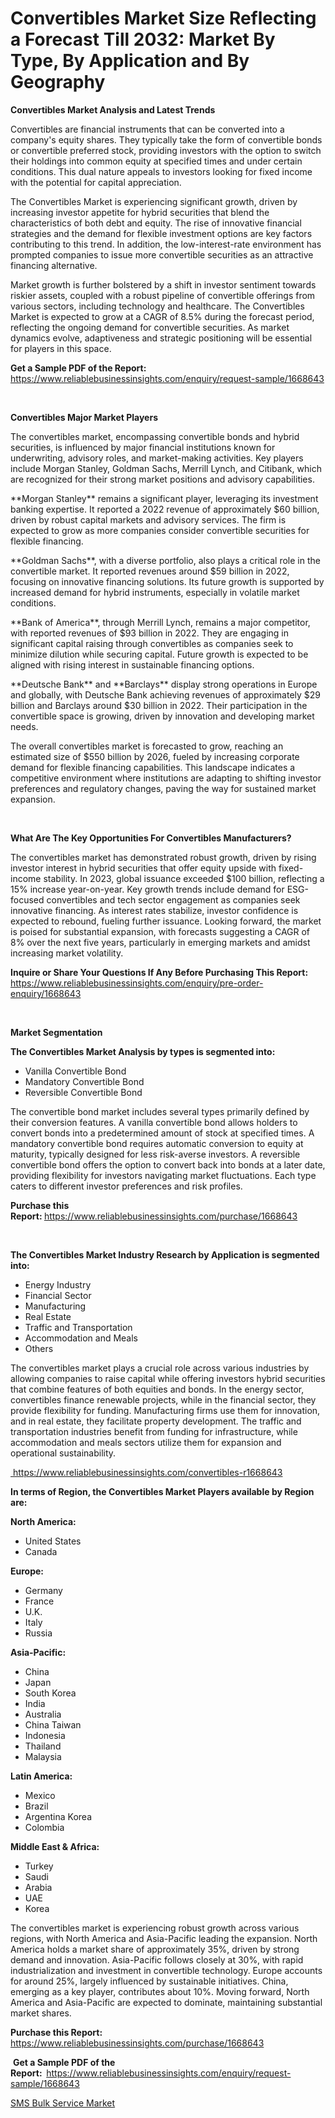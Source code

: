 <p><h1>Convertibles Market Size Reflecting a Forecast Till 2032: Market By Type, By Application and By Geography</h1></p><p><strong>Convertibles Market Analysis and Latest Trends</strong></p>
<p><p>Convertibles are financial instruments that can be converted into a company's equity shares. They typically take the form of convertible bonds or convertible preferred stock, providing investors with the option to switch their holdings into common equity at specified times and under certain conditions. This dual nature appeals to investors looking for fixed income with the potential for capital appreciation.</p><p>The Convertibles Market is experiencing significant growth, driven by increasing investor appetite for hybrid securities that blend the characteristics of both debt and equity. The rise of innovative financial strategies and the demand for flexible investment options are key factors contributing to this trend. In addition, the low-interest-rate environment has prompted companies to issue more convertible securities as an attractive financing alternative.</p><p>Market growth is further bolstered by a shift in investor sentiment towards riskier assets, coupled with a robust pipeline of convertible offerings from various sectors, including technology and healthcare. The Convertibles Market is expected to grow at a CAGR of 8.5% during the forecast period, reflecting the ongoing demand for convertible securities. As market dynamics evolve, adaptiveness and strategic positioning will be essential for players in this space.</p></p>
<p><strong>Get a Sample PDF of the Report:&nbsp;</strong> <a href="https://www.reliablebusinessinsights.com/enquiry/request-sample/1668643?utm_campaign=3148&utm_medium=2&utm_source=Github&utm_content=ia&utm_term=09032025&utm_id=convertibles">https://www.reliablebusinessinsights.com/enquiry/request-sample/1668643</a></p>
<p>&nbsp;</p>
<p><strong>Convertibles Major Market Players</strong></p>
<p><p>The convertibles market, encompassing convertible bonds and hybrid securities, is influenced by major financial institutions known for underwriting, advisory roles, and market-making activities. Key players include Morgan Stanley, Goldman Sachs, Merrill Lynch, and Citibank, which are recognized for their strong market positions and advisory capabilities.</p><p>**Morgan Stanley** remains a significant player, leveraging its investment banking expertise. It reported a 2022 revenue of approximately $60 billion, driven by robust capital markets and advisory services. The firm is expected to grow as more companies consider convertible securities for flexible financing.</p><p>**Goldman Sachs**, with a diverse portfolio, also plays a critical role in the convertible market. It reported revenues around $59 billion in 2022, focusing on innovative financing solutions. Its future growth is supported by increased demand for hybrid instruments, especially in volatile market conditions.</p><p>**Bank of America**, through Merrill Lynch, remains a major competitor, with reported revenues of $93 billion in 2022. They are engaging in significant capital raising through convertibles as companies seek to minimize dilution while securing capital. Future growth is expected to be aligned with rising interest in sustainable financing options.</p><p>**Deutsche Bank** and **Barclays** display strong operations in Europe and globally, with Deutsche Bank achieving revenues of approximately $29 billion and Barclays around $30 billion in 2022. Their participation in the convertible space is growing, driven by innovation and developing market needs.</p><p>The overall convertibles market is forecasted to grow, reaching an estimated size of $550 billion by 2026, fueled by increasing corporate demand for flexible financing capabilities. This landscape indicates a competitive environment where institutions are adapting to shifting investor preferences and regulatory changes, paving the way for sustained market expansion.</p></p>
<p>&nbsp;</p>
<p><strong>What Are The Key Opportunities For Convertibles Manufacturers?</strong></p>
<p><p>The convertibles market has demonstrated robust growth, driven by rising investor interest in hybrid securities that offer equity upside with fixed-income stability. In 2023, global issuance exceeded $100 billion, reflecting a 15% increase year-on-year. Key growth trends include demand for ESG-focused convertibles and tech sector engagement as companies seek innovative financing. As interest rates stabilize, investor confidence is expected to rebound, fueling further issuance. Looking forward, the market is poised for substantial expansion, with forecasts suggesting a CAGR of 8% over the next five years, particularly in emerging markets and amidst increasing market volatility.</p></p>
<p><strong>Inquire or Share Your Questions If Any Before Purchasing This Report:</strong> <a href="https://www.reliablebusinessinsights.com/enquiry/pre-order-enquiry/1668643?utm_campaign=3148&utm_medium=2&utm_source=Github&utm_content=ia&utm_term=09032025&utm_id=convertibles">https://www.reliablebusinessinsights.com/enquiry/pre-order-enquiry/1668643</a></p>
<p>&nbsp;</p>
<p><strong>Market Segmentation</strong></p>
<p><strong>The Convertibles Market Analysis by types is segmented into:</strong></p>
<p><ul><li>Vanilla Convertible Bond</li><li>Mandatory Convertible Bond</li><li>Reversible Convertible Bond</li></ul></p>
<p><p>The convertible bond market includes several types primarily defined by their conversion features. A vanilla convertible bond allows holders to convert bonds into a predetermined amount of stock at specified times. A mandatory convertible bond requires automatic conversion to equity at maturity, typically designed for less risk-averse investors. A reversible convertible bond offers the option to convert back into bonds at a later date, providing flexibility for investors navigating market fluctuations. Each type caters to different investor preferences and risk profiles.</p></p>
<p><strong>Purchase this Report:&nbsp;</strong><a href="https://www.reliablebusinessinsights.com/purchase/1668643?utm_campaign=3148&utm_medium=2&utm_source=Github&utm_content=ia&utm_term=09032025&utm_id=convertibles">https://www.reliablebusinessinsights.com/purchase/1668643</a></p>
<p>&nbsp;</p>
<p><strong>The Convertibles Market Industry Research by Application is segmented into:</strong></p>
<p><ul><li>Energy Industry</li><li>Financial Sector</li><li>Manufacturing</li><li>Real Estate</li><li>Traffic and Transportation</li><li>Accommodation and Meals</li><li>Others</li></ul></p>
<p><p>The convertibles market plays a crucial role across various industries by allowing companies to raise capital while offering investors hybrid securities that combine features of both equities and bonds. In the energy sector, convertibles finance renewable projects, while in the financial sector, they provide flexibility for funding. Manufacturing firms use them for innovation, and in real estate, they facilitate property development. The traffic and transportation industries benefit from funding for infrastructure, while accommodation and meals sectors utilize them for expansion and operational sustainability.</p></p>
<p><a href="https://www.reliablebusinessinsights.com/convertibles-r1668643?utm_campaign=3148&utm_medium=2&utm_source=Github&utm_content=ia&utm_term=09032025&utm_id=convertibles">&nbsp;https://www.reliablebusinessinsights.com/convertibles-r1668643</a></p>
<p><strong>In terms of Region, the Convertibles Market Players available by Region are:</strong></p>
<p>
    <p> <strong> North America: </strong>
        <ul>
            <li>United States</li>
            <li>Canada</li>
        </ul>
        </p> 
    <p> <strong> Europe: </strong>
        <ul>
            <li>Germany</li>
            <li>France</li>
            <li>U.K.</li>
            <li>Italy</li>
            <li>Russia</li>
        </ul>
        </p> 
    <p> <strong> Asia-Pacific: </strong>
        <ul>
            <li>China</li>
            <li>Japan</li>
            <li>South Korea</li>
            <li>India</li>
            <li>Australia</li>
            <li>China Taiwan</li>
            <li>Indonesia</li>
            <li>Thailand</li>
            <li>Malaysia</li>
        </ul>
        </p> 
    <p> <strong> Latin America: </strong>
        <ul>
            <li>Mexico</li>
            <li>Brazil</li>
            <li>Argentina Korea</li>
            <li>Colombia</li>
        </ul>
        </p> 
    <p> <strong> Middle East & Africa: </strong>
        <ul>
            <li>Turkey</li>
            <li>Saudi</li>
            <li>Arabia</li>
            <li>UAE</li>
            <li>Korea</li>
        </ul>
    </p>
    </p>
<p><p>The convertibles market is experiencing robust growth across various regions, with North America and Asia-Pacific leading the expansion. North America holds a market share of approximately 35%, driven by strong demand and innovation. Asia-Pacific follows closely at 30%, with rapid industrialization and investment in convertible technology. Europe accounts for around 25%, largely influenced by sustainable initiatives. China, emerging as a key player, contributes about 10%. Moving forward, North America and Asia-Pacific are expected to dominate, maintaining substantial market shares.</p></p>
<p><strong>Purchase this Report: </strong><a href="https://www.reliablebusinessinsights.com/purchase/1668643?utm_campaign=3148&utm_medium=2&utm_source=Github&utm_content=ia&utm_term=09032025&utm_id=convertibles">https://www.reliablebusinessinsights.com/purchase/1668643</a></p>
<p>&nbsp;<strong>Get a Sample PDF of the Report:&nbsp;&nbsp;</strong><a href="https://www.reliablebusinessinsights.com/enquiry/request-sample/1668643?utm_campaign=3148&utm_medium=2&utm_source=Github&utm_content=ia&utm_term=09032025&utm_id=convertibles">https://www.reliablebusinessinsights.com/enquiry/request-sample/1668643</a></p>
<p><strong></strong></p>
<p><p><a href="https://github.com/celpabembes/Market-Research-Report-List-1/blob/main/sms-bulk-service-market.md?utm_campaign=3148&utm_medium=2&utm_source=Github&utm_content=ia&utm_term=09032025&utm_id=convertibles">SMS Bulk Service Market</a></p></p>